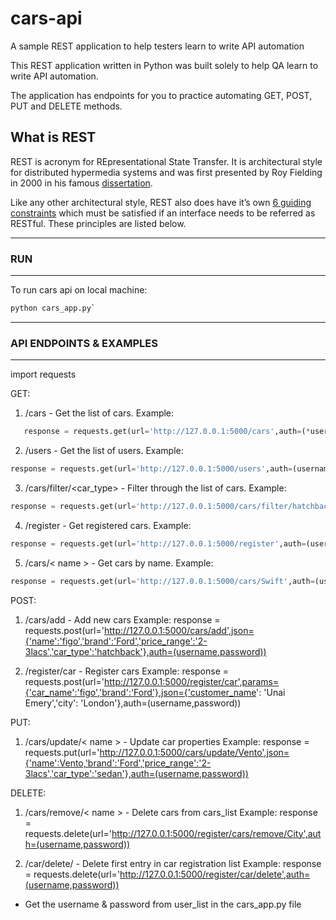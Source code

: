 # cars-api

A sample REST application to help testers learn to write API automation 

This REST application written in Python was built solely to help QA learn to write API automation.

The application has endpoints for you to practice automating GET, POST, PUT and DELETE methods.

## What is REST
REST is acronym for REpresentational State Transfer. It is architectural style for distributed hypermedia systems and was first presented by Roy Fielding in 2000 in his famous [dissertation](https://www.ics.uci.edu/~fielding/pubs/dissertation/rest_arch_style.htm).

Like any other architectural style, REST also does have it’s own [6 guiding constraints](https://restfulapi.net/rest-architectural-constraints/) which must be satisfied if an interface needs to be referred as RESTful. These principles are listed below.

----
### RUN
-----
To run cars api on local machine:
```bash
python cars_app.py`
```

----
### API ENDPOINTS & EXAMPLES
----
import requests

GET:

1. /cars - Get the list of cars. Example: 
```python
   response = requests.get(url='http://127.0.0.1:5000/cars',auth=(*username,*password))
```

2. /users - Get the list of users. Example:
```python
response = requests.get(url='http://127.0.0.1:5000/users',auth=(username,password))
```

3. /cars/filter/<car_type> - Filter through the list of cars. Example: 
```python
response = requests.get(url='http://127.0.0.1:5000/cars/filter/hatchback',auth=(username,password))
```

4. /register - Get registered cars. Example:
```python
response = requests.get(url='http://127.0.0.1:5000/register',auth=(username,password))
```

5. /cars/< name > - Get cars by name. Example:
```python 
response = requests.get(url='http://127.0.0.1:5000/cars/Swift',auth=(username,password))
```

POST:
1. /cars/add - Add new cars 
   Example: response = requests.post(url='http://127.0.0.1:5000/cars/add',json={'name':'figo','brand':'Ford','price_range':'2-3lacs','car_type':'hatchback'},auth=(username,password))

2. /register/car - Register cars
   Example: response = requests.post(url='http://127.0.0.1:5000/register/car',params={'car_name':'figo','brand':'Ford'},json={'customer_name': 'Unai Emery','city': 'London'},auth=(username,password))

PUT:
1. /cars/update/< name >      - Update car properties 
   Example: response = requests.put(url='http://127.0.0.1:5000/cars/update/Vento',json={'name':Vento,'brand':'Ford','price_range':'2-3lacs','car_type':'sedan'},auth=(username,password))

DELETE:
1. /cars/remove/< name >      - Delete cars from cars_list 
   Example: response = requests.delete(url='http://127.0.0.1:5000/register/cars/remove/City',auth=(username,password))

2. /car/delete/     - Delete first entry in car registration list
   Example: response = requests.delete(url='http://127.0.0.1:5000/register/car/delete',auth=(username,password))

* Get the username & password from user_list in the cars_app.py file